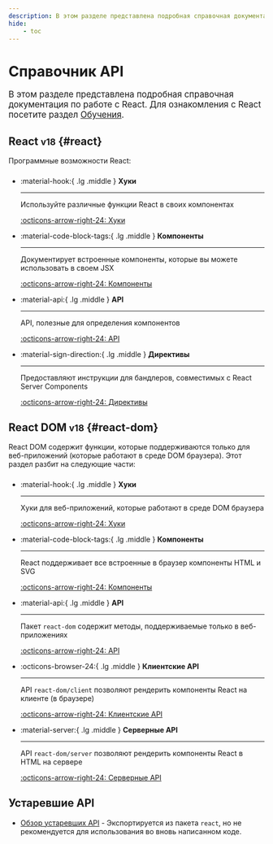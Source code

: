 ```yaml
---
description: В этом разделе представлена подробная справочная документация по работе с React
hide:
    - toc
---
```


# Справочник API

<big>В этом разделе представлена подробная справочная документация по работе с React. Для ознакомления с React посетите раздел [Обучения](../learn/index.md).</big>

## React <small>v18</small> {#react}

Программные возможности React:

<div class="grid cards" style="margin-top: 1.6em" markdown>

-   :material-hook:{ .lg .middle } **Хуки**

    ***

    Используйте различные функции React в своих компонентах

    [:octicons-arrow-right-24: Хуки](./react/hooks.md)

-   :material-code-block-tags:{ .lg .middle } **Компоненты**

    ***

    Документирует встроенные компоненты, которые вы можете использовать в своем JSX

    [:octicons-arrow-right-24: Компоненты](./react/components.md)

-   :material-api:{ .lg .middle } **API**

    ***

    API, полезные для определения компонентов

    [:octicons-arrow-right-24: API](./react/apis.md)

-   :material-sign-direction:{ .lg .middle } **Директивы**

    ***

    Предоставляют инструкции для бандлеров, совместимых с React Server Components

    [:octicons-arrow-right-24: Директивы](./rsc/directives.md)

</div>

## React DOM <small>v18</small> {#react-dom}

React DOM содержит функции, которые поддерживаются только для веб-приложений (которые работают в среде DOM браузера). Этот раздел разбит на следующие части:

<div class="grid cards" style="margin-top: 1.6em" markdown>

-   :material-hook:{ .lg .middle } **Хуки**

    ***

    Хуки для веб-приложений, которые работают в среде DOM браузера

    [:octicons-arrow-right-24: Хуки](./react-dom/hooks/index.md)

-   :material-code-block-tags:{ .lg .middle } **Компоненты**

    ***

    React поддерживает все встроенные в браузер компоненты HTML и SVG

    [:octicons-arrow-right-24: Компоненты](./react-dom/components/index.md)

-   :material-api:{ .lg .middle } **API**

    ***

    Пакет `react-dom` содержит методы, поддерживаемые только в веб-приложениях

    [:octicons-arrow-right-24: API](./react-dom/index.md)

-   :octicons-browser-24:{ .lg .middle } **Клиентские API**

    ***

    API `react-dom/client` позволяют рендерить компоненты React на клиенте (в браузере)

    [:octicons-arrow-right-24: Клиентские API](./react-dom/client/index.md)

-   :material-server:{ .lg .middle } **Серверные API**

    ***

    API `react-dom/server` позволяют рендерить компоненты React в HTML на сервере

    [:octicons-arrow-right-24: Серверные API](./react-dom/server/index.md)

</div>

## Устаревшие API

-   [Обзор устаревших API](./react/legacy.md) - Экспортируется из пакета `react`, но не рекомендуется для использования во вновь написанном коде.
